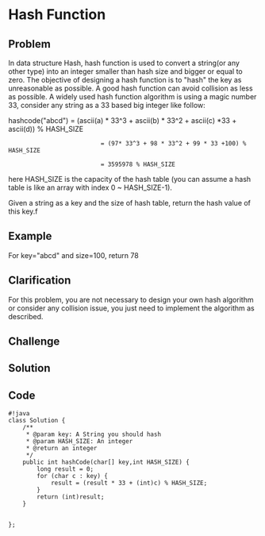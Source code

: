 Hash Function
===


Problem
-------

In data structure Hash, hash function is used to convert a string(or any other type) into an integer smaller than hash size and bigger or equal to zero. The objective of designing a hash function is to "hash" the key as unreasonable as possible. A good hash function can avoid collision as less as possible. A widely used hash function algorithm is using a magic number 33, consider any string as a 33 based big integer like follow:

hashcode("abcd") = (ascii(a) * 33^3 + ascii(b) * 33^2 + ascii(c) *33 + ascii(d)) % HASH_SIZE 

                              = (97* 33^3 + 98 * 33^2 + 99 * 33 +100) % HASH_SIZE

                              = 3595978 % HASH_SIZE

here HASH_SIZE is the capacity of the hash table (you can assume a hash table is like an array with index 0 ~ HASH_SIZE-1).

Given a string as a key and the size of hash table, return the hash value of this key.f



Example
-------

For key="abcd" and size=100, return 78

Clarification
---------

For this problem, you are not necessary to design your own hash algorithm or consider any collision issue, you just need to implement the algorithm as described.

Challenge
---------

Solution
--------

Code
----

    #!java
    class Solution {
        /**
         * @param key: A String you should hash
         * @param HASH_SIZE: An integer
         * @return an integer
         */
        public int hashCode(char[] key,int HASH_SIZE) {
            long result = 0;
            for (char c : key) {
                result = (result * 33 + (int)c) % HASH_SIZE;
            }
            return (int)result;
        }
        
        
    };